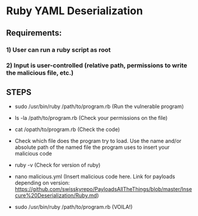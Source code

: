 # Ruby YAML Deserialization

## Requirements:

### 1) User can run a ruby script as root

### 2) Input is user-controlled (relative path, permissions to write the malicious file, etc.)

## STEPS

 - sudo /usr/bin/ruby /path/to/program.rb (Run the vulnerable program)

 - ls -la /path/to/program.rb (Check your permissions on the file)

 - cat /opath/to/program.rb (Check the code)

 - Check which file does the program try to load. Use the name and/or absolute path of the named file the program uses to insert your malicious code

 - ruby -v (Check for version of ruby)

 - nano malicious.yml (Insert malicious code here. Link for payloads depending on version: https://github.com/swisskyrepo/PayloadsAllTheThings/blob/master/Insecure%20Deserialization/Ruby.md)

 - sudo /usr/bin/ruby /path/to/program.rb (VOILA!)
